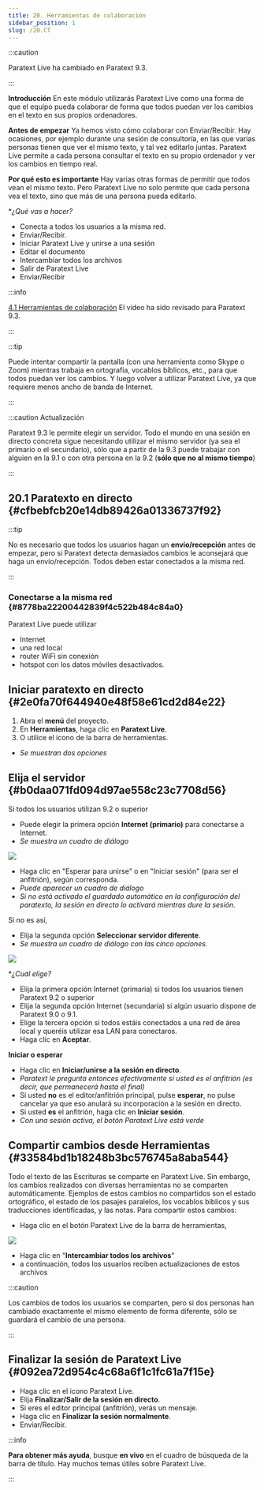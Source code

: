 ```yaml
---
title: 20. Herramientas de colaboración
sidebar_position: 1
slug: /20.CT
---
```


:::caution

Paratext Live ha cambiado en Paratext 9.3.

:::

**Introducción** En este módulo utilizarás Paratext Live como una forma de que el equipo pueda colaborar de forma que todos puedan ver los cambios en el texto en sus propios ordenadores.

**Antes de empezar** Ya hemos visto cómo colaborar con Enviar/Recibir. Hay ocasiones, por ejemplo durante una sesión de consultoría, en las que varias personas tienen que ver el mismo texto, y tal vez editarlo juntas. Paratext Live permite a cada persona consultar el texto en su propio ordenador y ver los cambios en tiempo real.

**Por qué esto es importante** Hay varias otras formas de permitir que todos vean el mismo texto. Pero Paratext Live no solo permite que cada persona vea el texto, sino que más de una persona pueda editarlo.

\*_¿Qué vas a hacer?_

- Conecta a todos los usuarios a la misma red.
- Enviar/Recibir.
- Iniciar Paratext Live y unirse a una sesión
- Editar el documento
- Intercambiar todos los archivos
- Salir de Paratext Live
- Enviar/Recibir

:::info

[4.1 Herramientas de colaboración](https://vimeo.com/641947293) El vídeo ha sido revisado para Paratext 9.3.

:::

:::tip

Puede intentar compartir la pantalla (con una herramienta como Skype o Zoom) mientras trabaja en ortografía, vocablos bíblicos, etc., para que todos puedan ver los cambios. Y luego volver a utilizar Paratext Live, ya que requiere menos ancho de banda de Internet.

:::

:::caution Actualización

Paratext 9.3 le permite elegir un servidor. Todo el mundo en una sesión en directo concreta sigue necesitando utilizar el mismo servidor (ya sea el primario o el secundario), sólo que a partir de la 9.3 puede trabajar con alguien en la 9.1 o con otra persona en la 9.2 (**sólo que no al mismo tiempo**)

:::

## 20.1 Paratexto en directo {#cfbebfcb20e14db89426a01336737f92}

:::tip

No es necesario que todos los usuarios hagan un **envío/recepción** antes de empezar, pero si Paratext detecta demasiados cambios le aconsejará que haga un envío/recepción. Todos deben estar conectados a la misma red.

:::

### Conectarse a la misma red {#8778ba22200442839f4c522b484c84a0}

Paratext Live puede utilizar

- Internet
- una red local
- router WiFi sin conexión
- hotspot con los datos móviles desactivados.

## Iniciar paratexto en directo {#2e0fa70f644940e48f58e61cd2d84e22}

1. Abra el **menú** del proyecto.
2. En **Herramientas**, haga clic en **Paratext Live**.
3. O utilice el icono de la barra de herramientas.
 - _Se muestran dos opciones_

## Elija el servidor {#b0daa071fd094d97ae558c23c7708d56}

Si todos los usuarios utilizan 9.2 o superior

- Puede elegir la primera opción **Internet (primario)** para conectarse a Internet.
 - _Se muestra un cuadro de diálogo_

  ![](./918960374.png)

- Haga clic en "Esperar para unirse" o en "Iniciar sesión" (para ser el anfitrión), según corresponda.
 - _Puede aparecer un cuadro de diálogo_
 - _Si no está activado el guardado automático en la configuración del paratexto, la sesión en directo lo activará mientras dure la sesión._

Si no es así,

- Elija la segunda opción **Seleccionar servidor diferente**.
 - _Se muestra un cuadro de diálogo con las cinco opciones._

  ![](./564161900.png)

\*_¿Cuál elige?_

- Elija la primera opción Internet (primaria) si todos los usuarios tienen Paratext 9.2 o superior
- Elija la segunda opción Internet (secundaria) si algún usuario dispone de Paratext 9.0 o 9.1.
- Elige la tercera opción si todos estáis conectados a una red de área local y queréis utilizar esa LAN para conectaros.
- Haga clic en **Aceptar**.

**Iniciar o esperar**

- Haga clic en **Iniciar/unirse a la sesión en directo**.
 - _Paratext le pregunta entonces efectivamente si usted es el anfitrión (es decir, que permanecerá hasta el final)_
- Si usted **no** es el editor/anfitrión principal, pulse **esperar**, no pulse cancelar ya que eso anulará su incorporación a la sesión en directo.
- Si usted **es** el anfitrión, haga clic en **Iniciar sesión**.
 - _Con una sesión activa, el botón Paratext Live está verde_

## Compartir cambios desde Herramientas {#33584bd1b18248b3bc576745a8aba544}

Todo el texto de las Escrituras se comparte en Paratext Live. Sin embargo, los cambios realizados con diversas herramientas no se comparten automáticamente. Ejemplos de estos cambios no compartidos son el estado ortográfico, el estado de los pasajes paralelos, los vocablos bíblicos y sus traducciones identificadas, y las notas. Para compartir estos cambios:

- Haga clic en el botón Paratext Live de la barra de herramientas,

![](./419095099.png)

- Haga clic en "**Intercambiar todos los archivos**"
 - a continuación, todos los usuarios reciben actualizaciones de estos archivos

:::caution

Los cambios de todos los usuarios se comparten, pero si dos personas han cambiado exactamente el mismo elemento de forma diferente, sólo se guardará el cambio de una persona.

:::

## Finalizar la sesión de Paratext Live {#092ea72d954c4c68a6f1c1fc61a7f15e}

- Haga clic en el icono Paratext Live.
- Elija **Finalizar/Salir de la sesión en directo**.
- Si eres el editor principal (anfitrión), verás un mensaje.
- Haga clic en **Finalizar la sesión normalmente**.
- Enviar/Recibir.

:::info

**Para obtener más ayuda**, busque **en vivo** en el cuadro de búsqueda de la barra de título. Hay muchos temas útiles sobre Paratext Live.

:::



